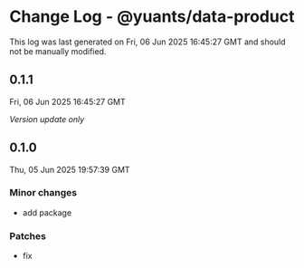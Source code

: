 # Change Log - @yuants/data-product

This log was last generated on Fri, 06 Jun 2025 16:45:27 GMT and should not be manually modified.

## 0.1.1
Fri, 06 Jun 2025 16:45:27 GMT

_Version update only_

## 0.1.0
Thu, 05 Jun 2025 19:57:39 GMT

### Minor changes

- add package

### Patches

- fix

